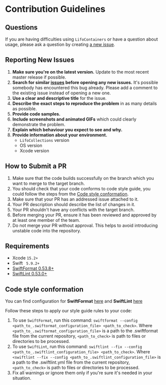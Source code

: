 # Contribution Guidelines

## Questions

If you are having difficulties using `LifoContainers` or have a question about usage, please ask a question by creating [a new issue](https://github.com/Shadowman405/LifoCollections/issues/new). 

## Reporting New Issues

1. **Make sure you're on the latest version.** Update to the most recent master release if possible.
2. **Search for similar [issues](https://github.com/Shadowman405/LifoCollections/issues) before opening any new issues.** It's possible somebody has encountered this bug already. Please add a comment to the existing issue instead of opening a new one.
3. **Use a clear and descriptive title** for the issue.
4. **Describe the exact steps to reproduce the problem** in as many details as possible.
4. **Provide code samples.**
5. **Include screenshots and animated GIFs** which could clearly demonstrate the problem.
6. **Explain which behaviour you expect to see and why.**
7. **Provide information about your environment.**
    - `LifoCollections` version
    - OS version
    - Xcode version
    
## How to Submit a PR

1. Make sure that the code builds successfully on the branch which you want to merge to the target branch.
1. You should check that your code conforms to code style guide, you could follow the steps from the [Code style conformation](./CONTRIBUTING.md#Code-style-conformation).
1. Make sure that your PR has an addressed issue attached to it.
1. Your PR description should describe the list of changes in it.
1. Your PR shouldn't have any conflicts with the target branch.
1. Before merging your PR, ensure it has been reviewed and approved by at least one member of the team.
1. Do not merge your PR without approval. This helps to avoid introducing unstable code into the repository.

## Requirements
- Xcode `15.2+`
- Swift ` 5.9.2+`
- [SwiftFormat 0.53.8+](https://github.com/nicklockwood/SwiftFormat)
- [SwiftLint 0.53.0+](https://github.com/realm/SwiftLint)

## Code style conformation

You can find configuration for **SwiftFormat**  [here](./.swiftformat) and **SwiftLint** [here](./.swiftlint) 

Follow these steps to apply our style guide rules to your code:
1. To use `SwiftFormat`, run this command: `swiftformat --config <path_to_.swiftormat_configuration_file> <path_to_check>`. Where `<path_to_.swiftormat_configuration_file>` is a path to the .swiftformat file from the current repository, `<path_to_check>` is path to files or directories to be processed.
1. To use `SwiftLint`, run this command: `swiftlint --fix --config <path_to_.swiftlint_configuration_file> <path_to_check>`. Where `<swiftlint --fix --config <path_to_.swiftlint_configuration_file>` is a path to the .swiftlint.yml file from the current repository, `<path_to_check>` is path to files or directories to be processed.
1. Fix all warnings or ignore them only if you're sure it's needed in your situation.
